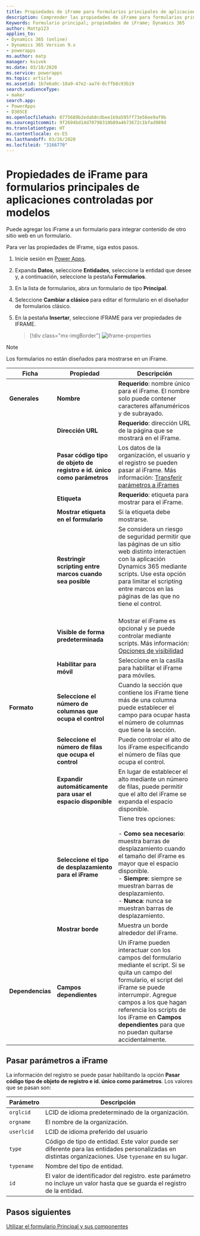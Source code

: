 ```yaml
---
title: Propiedades de iFrame para formularios principales de aplicaciones controladas por modelos en Power Apps | MicrosoftDocs
description: Comprender las propiedades de iFrame para formularios principales
Keywords: Formulario principal; propiedades de iFrame; Dynamics 365
author: Mattp123
applies_to:
- Dynamics 365 (online)
- Dynamics 365 Version 9.x
- powerapps
ms.author: matp
manager: kvivek
ms.date: 03/18/2020
ms.service: powerapps
ms.topic: article
ms.assetid: 1b7e6a0c-18a9-47e2-aa7d-0cffb8c93b19
search.audienceType:
- maker
search.app:
- PowerApps
- D365CE
ms.openlocfilehash: 0775689b2edab8cdbee1b9a595ff73e56ee9af9b
ms.sourcegitcommit: 9f2694bd14d70798310b89a4673672c1bfad989d
ms.translationtype: HT
ms.contentlocale: es-ES
ms.lasthandoff: 03/26/2020
ms.locfileid: "3166770"
---
```

# <a name="iframe-properties-for-model-driven-app-main-forms"></a>Propiedades de iFrame para formularios principales de aplicaciones controladas por modelos

Puede agregar los iFrame a un formulario para integrar contenido de otro sitio web en un formulario. 

Para ver las propiedades de IFrame, siga estos pasos.

1.  Inicie sesión en [Power Apps](https://make.powerapps.com/?utm_source=padocs&utm_medium=linkinadoc&utm_campaign=referralsfromdoc).

2.  Expanda **Datos**, seleccione **Entidades**, seleccione la entidad que desee y, a continuación, seleccione la pestaña **Formularios**. 

3. En la lista de formularios, abra un formulario de tipo **Principal**.

4.  Seleccione **Cambiar a clásico** para editar el formulario en el diseñador de formularios clásico.

4.  En la pestaña **Insertar**, seleccione IFRAME para ver propiedades de IFRAME.

      > [!div class="mx-imgBorder"] 
      > ![iframe-properties](media/iframe-properties.png)


> [!NOTE]
> Los formularios no están diseñados para mostrarse en un iFrame.  
  
|Ficha|Propiedad|Descripción|  
|---------|--------------|-----------------|  
|**Generales**|**Nombre**|**Requerido**: nombre único para el iFrame. El nombre solo puede contener caracteres alfanuméricos y de subrayado.|  
||**Dirección URL**|**Requerido**: dirección URL de la página que se mostrará en el iFrame.|  
||**Pasar código tipo de objeto de registro e id. único como parámetros**|Los datos de la organización, el usuario y el registro se pueden pasar al iFrame. Más información: [Transferir parámetros a iFrames](#pass-parameters-to-iframes) |  
||**Etiqueta**|**Requerido**: etiqueta para mostrar para el iFrame.|  
||**Mostrar etiqueta en el formulario**|Si la etiqueta debe mostrarse.|  
||**Restringir scripting entre marcos cuando sea posible**|Se considera un riesgo de seguridad permitir que las páginas de un sitio web distinto interactúen con la aplicación Dynamics 365 mediante scripts. Use esta opción para limitar el scripting entre marcos en las páginas de las que no tiene el control.<br /><br />|  
||**Visible de forma predeterminada**|Mostrar el iFrame es opcional y se puede controlar mediante scripts. Más información: [Opciones de visibilidad](visibility-options-legacy.md)|
||**Habilitar para móvil**|Seleccione en la casilla para habilitar el iFrame para móviles.|  
|**Formato**|**Seleccione el número de columnas que ocupa el control**|Cuando la sección que contiene los iFrame tiene más de una columna puede establecer el campo para ocupar hasta el número de columnas que tiene la sección.|  
||**Seleccione el número de filas que ocupa el control**|Puede controlar el alto de los iFrame especificando el número de filas que ocupa el control.|  
||**Expandir automáticamente para usar el espacio disponible**|En lugar de establecer el alto mediante un número de filas, puede permitir que el alto del iFrame se expanda el espacio disponible.|  
||**Seleccione el tipo de desplazamiento para el iFrame**|Tiene tres opciones:<br /><br /> - **Como sea necesario**: muestra barras de desplazamiento cuando el tamaño del iFrame es mayor que el espacio disponible.<br />- **Siempre**: siempre se muestran barras de desplazamiento.<br />- **Nunca**: nunca se muestran barras de desplazamiento.|  
||**Mostrar borde**|Muestra un borde alrededor del iFrame.|  
|**Dependencias**|**Campos dependientes**|Un iFrame pueden interactuar con los campos del formulario mediante el script. Si se quita un campo del formulario, el script del iFrame se puede interrumpir. Agregue campos a los que hagan referencia los scripts de los iFrame en **Campos dependientes** para que no puedan quitarse accidentalmente.|  
  
## <a name="pass-parameters-to-iframes"></a>Pasar parámetros a iFrame  
 La información del registro se puede pasar habilitando la opción **Pasar código tipo de objeto de registro e id. único como parámetros**. Los valores que se pasan son:  
  
|Parámetro|Descripción|  
|---------------|-----------------|  
|`orglcid`|LCID de idioma predeterminado de la organización.|  
|`orgname`|El nombre de la organización.|  
|`userlcid`|LCID de idioma preferido del usuario|  
|`type`|Código de tipo de entidad. Este valor puede ser diferente para las entidades personalizadas en distintas organizaciones. Use `typename` en su lugar.|  
|`typename`|Nombre del tipo de entidad.|  
|`id`|El valor de identificador del registro. este parámetro no incluye un valor hasta que se guarda el registro de la entidad.|  

## <a name="next-steps"></a>Pasos siguientes

[Utilizar el formulario Principal y sus componentes](use-main-form-and-components.md)
